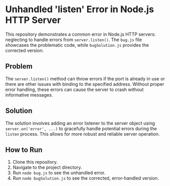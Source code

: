 # Unhandled 'listen' Error in Node.js HTTP Server

This repository demonstrates a common error in Node.js HTTP servers: neglecting to handle errors from `server.listen()`.  The `bug.js` file showcases the problematic code, while `bugSolution.js` provides the corrected version.

## Problem

The `server.listen()` method can throw errors if the port is already in use or there are other issues with binding to the specified address. Without proper error handling, these errors can cause the server to crash without informative messages.

## Solution

The solution involves adding an error listener to the server object using `server.on('error', ...)` to gracefully handle potential errors during the `listen` process.  This allows for more robust and reliable server operation.

## How to Run

1. Clone this repository.
2. Navigate to the project directory.
3. Run `node bug.js` to see the unhandled error.
4. Run `node bugSolution.js` to see the corrected, error-handled version.